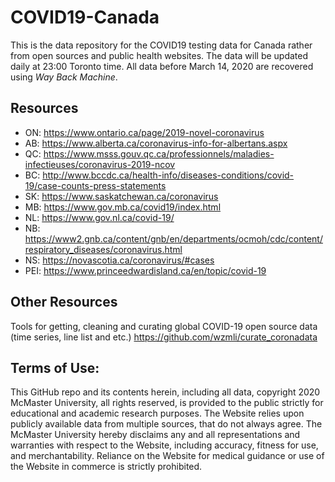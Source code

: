 # COVID19-Canada

This is the data repository for the COVID19 testing data for Canada rather from open sources and public health websites. The data will be updated daily at 23:00 Toronto time. 
All data before March 14, 2020 are recovered using _Way Back Machine_. 

## Resources

- ON: https://www.ontario.ca/page/2019-novel-coronavirus
- AB: https://www.alberta.ca/coronavirus-info-for-albertans.aspx
- QC: https://www.msss.gouv.qc.ca/professionnels/maladies-infectieuses/coronavirus-2019-ncov
- BC: http://www.bccdc.ca/health-info/diseases-conditions/covid-19/case-counts-press-statements
- SK: https://www.saskatchewan.ca/coronavirus
- MB: https://www.gov.mb.ca/covid19/index.html
- NL: https://www.gov.nl.ca/covid-19/
- NB: https://www2.gnb.ca/content/gnb/en/departments/ocmoh/cdc/content/respiratory_diseases/coronavirus.html
- NS: https://novascotia.ca/coronavirus/#cases
- PEI: https://www.princeedwardisland.ca/en/topic/covid-19

## Other Resources

Tools for getting, cleaning and curating global COVID-19 open source data (time series, line list and etc.)
https://github.com/wzmli/curate_coronadata


## Terms of Use:

This GitHub repo and its contents herein, including all data, copyright 2020 McMaster University, all rights reserved, is provided to the public strictly for educational and academic research purposes.  The Website relies upon publicly available data from multiple sources, that do not always agree. The McMaster University hereby disclaims any and all representations and warranties with respect to the Website, including accuracy, fitness for use, and merchantability.  Reliance on the Website for medical guidance or use of the Website in commerce is strictly prohibited.
